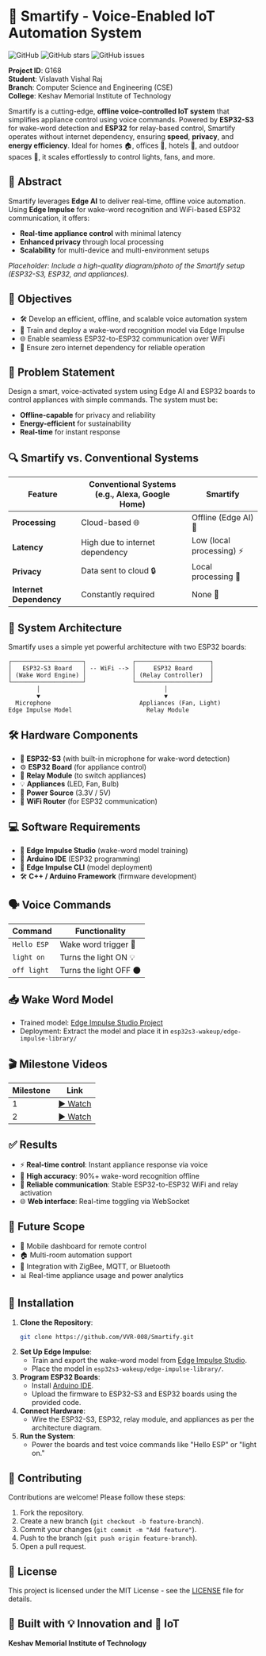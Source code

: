 # 🌟 Smartify - Voice-Enabled IoT Automation System

![GitHub](https://github.com/VVR-008/Smartify/blob/main/LICENSE)
![GitHub stars](https://img.shields.io/github/stars/VVR-008/Smartify?style=social)
![GitHub issues](https://img.shields.io/github/issues/VVR-008/Smartify)

**Project ID**: G168  
**Student**: Vislavath Vishal Raj  
**Branch**: Computer Science and Engineering (CSE)  
**College**: Keshav Memorial Institute of Technology  

Smartify is a cutting-edge, **offline voice-controlled IoT system** that simplifies appliance control using voice commands. Powered by **ESP32-S3** for wake-word detection and **ESP32** for relay-based control, Smartify operates without internet dependency, ensuring **speed**, **privacy**, and **energy efficiency**. Ideal for homes 🏠, offices 🏢, hotels 🏨, and outdoor spaces 🌳, it scales effortlessly to control lights, fans, and more.

## 📝 Abstract

Smartify leverages **Edge AI** to deliver real-time, offline voice automation. Using **Edge Impulse** for wake-word recognition and WiFi-based ESP32 communication, it offers:  
- **Real-time appliance control** with minimal latency  
- **Enhanced privacy** through local processing  
- **Scalability** for multi-device and multi-environment setups  

*Placeholder: Include a high-quality diagram/photo of the Smartify setup (ESP32-S3, ESP32, and appliances).*

## 🎯 Objectives

- 🛠️ Develop an efficient, offline, and scalable voice automation system  
- 🧠 Train and deploy a wake-word recognition model via Edge Impulse  
- 🌐 Enable seamless ESP32-to-ESP32 communication over WiFi  
- 🔌 Ensure zero internet dependency for reliable operation  

## 🧠 Problem Statement

Design a smart, voice-activated system using Edge AI and ESP32 boards to control appliances with simple commands. The system must be:  
- **Offline-capable** for privacy and reliability  
- **Energy-efficient** for sustainability  
- **Real-time** for instant response  

## 🔍 Smartify vs. Conventional Systems

| Feature                | Conventional Systems (e.g., Alexa, Google Home) | Smartify                     |
|------------------------|-----------------------------------------------|------------------------------|
| **Processing**         | Cloud-based 🌐                                | Offline (Edge AI) 🧠         |
| **Latency**            | High due to internet dependency               | Low (local processing) ⚡    |
| **Privacy**            | Data sent to cloud 🔒                         | Local processing 🔐          |
| **Internet Dependency**| Constantly required                           | None 🚫                     |

## 🧱 System Architecture

Smartify uses a simple yet powerful architecture with two ESP32 boards:  
```
┌────────────────────┐             ┌─────────────────────┐
│   ESP32-S3 Board   │ -- WiFi --> │     ESP32 Board     │
│ (Wake Word Engine) │             │ (Relay Controller)  │
└────────────────────┘             └─────────────────────┘
        │                                   │
        ▼                                   ▼
  Microphone                         Appliances (Fan, Light)
Edge Impulse Model                     Relay Module
```

## 🛠️ Hardware Components

- 🎤 **ESP32-S3** (with built-in microphone for wake-word detection)  
- ⚙️ **ESP32 Board** (for appliance control)  
- 🔌 **Relay Module** (to switch appliances)  
- 💡 **Appliances** (LED, Fan, Bulb)  
- 🔋 **Power Source** (3.3V / 5V)  
- 📡 **WiFi Router** (for ESP32 communication)  

## 💻 Software Requirements

- 🧠 **Edge Impulse Studio** (wake-word model training)  
- 💾 **Arduino IDE** (ESP32 programming)  
- 🚀 **Edge Impulse CLI** (model deployment)  
- 🛠️ **C++ / Arduino Framework** (firmware development)  

## 🗣️ Voice Commands

| Command       | Functionality            |
|---------------|--------------------------|
| `Hello ESP`   | Wake word trigger 🎤     |
| `light on`    | Turns the light ON 💡    |
| `off light`   | Turns the light OFF 🌑   |

## 📥 Wake Word Model

- Trained model: [Edge Impulse Studio Project](https://studio.edgeimpulse.com/studio/560219)  
- Deployment: Extract the model and place it in `esp32s3-wakeup/edge-impulse-library/`

## 🎬 Milestone Videos

| Milestone | Link |
|-----------|------|
| 1         | [▶️ Watch](https://youtu.be/DYXQHowh-Yw) |
| 2         | [▶️ Watch](https://youtu.be/AVJk5DDtgkE) |

## ✅ Results

- ⚡ **Real-time control**: Instant appliance response via voice  
- 🧠 **High accuracy**: 90%+ wake-word recognition offline  
- 📶 **Reliable communication**: Stable ESP32-to-ESP32 WiFi and relay activation  
- 🌐 **Web interface**: Real-time toggling via WebSocket  

## 🔮 Future Scope

- 📱 Mobile dashboard for remote control  
- 🏠 Multi-room automation support  
- 🔗 Integration with ZigBee, MQTT, or Bluetooth  
- 📊 Real-time appliance usage and power analytics  

## 🚀 Installation

1. **Clone the Repository**:
   ```bash
   git clone https://github.com/VVR-008/Smartify.git
   ```
2. **Set Up Edge Impulse**:
   - Train and export the wake-word model from [Edge Impulse Studio](https://studio.edgeimpulse.com/studio/560219).
   - Place the model in `esp32s3-wakeup/edge-impulse-library/`.
3. **Program ESP32 Boards**:
   - Install [Arduino IDE](https://www.arduino.cc/en/software).
   - Upload the firmware to ESP32-S3 and ESP32 boards using the provided code.
4. **Connect Hardware**:
   - Wire the ESP32-S3, ESP32, relay module, and appliances as per the architecture diagram.
5. **Run the System**:
   - Power the boards and test voice commands like "Hello ESP" or "light on."

## 🤝 Contributing

Contributions are welcome! Please follow these steps:  
1. Fork the repository.  
2. Create a new branch (`git checkout -b feature-branch`).  
3. Commit your changes (`git commit -m "Add feature"`).  
4. Push to the branch (`git push origin feature-branch`).  
5. Open a pull request.  

## 📜 License

This project is licensed under the MIT License - see the [LICENSE](LICENSE) file for details.

## 🚀 Built with 💡 Innovation and 🔌 IoT  
**Keshav Memorial Institute of Technology**
